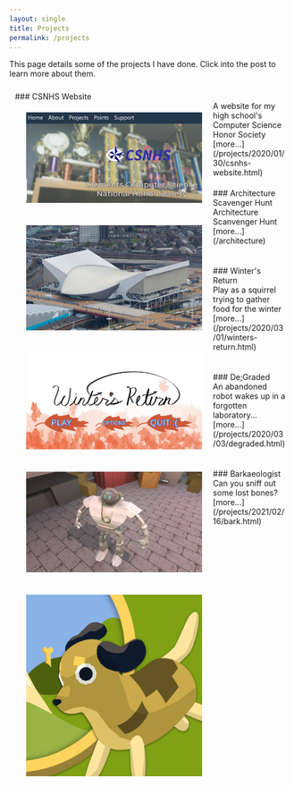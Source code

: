 ```yaml
---
layout: single
title: Projects
permalink: /projects
---
```


This page details some of the projects I have done. Click into the post to learn more about them.



<div markdown="1" style="padding: 10px">
### CSNHS Website
<img style="float: left; padding: 20px;" src="/assets/images/nhs.PNG" width="65%" />
<br/>
A website for my high school's Computer Science Honor Society [more...](/projects/2020/01/30/csnhs-website.html)
<br/>
</div>

<div markdown="1" style="padding: 10px">
### Architecture Scavenger Hunt
<img style="float: left; padding: 20px;" src="/assets/arch/exterior_3.jpg" width="65%" height="10%"/>
<br/>
Architecture Scanvenger Hunt [more...](/architecture)
</div>

<div markdown="1" style="padding: 10px; margins: 10px">
<br/>
### Winter's Return
<img style="float: left; padding: 20px;" src="/assets/images/sq_t.png" width="65%" height="10%"/>
<br/>
Play as a squirrel trying to gather food for the winter [more...](/projects/2020/03/01/winters-return.html)
</div>

<div markdown="1" style="padding: 10px; margins: 10px">
<br/>
### De;Graded
<img style="float: left; padding: 20px;" src="/assets/images/dg_bot.png" width="65%" height="10%"/>
<br/>
An abandoned robot wakes up in a forgotten laboratory... [more...](/projects/2020/03/03/degraded.html)
</div>

<div markdown="1" style="padding: 10px; margins: 10px">
<br/>
### Barkaeologist
<img style="float: left; padding: 20px;" src="/assets/images/dog_title.png" width="65%" height="10%"/>
<br/>
Can you sniff out some lost bones? [more...](/projects/2021/02/16/bark.html)
</div>